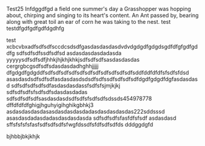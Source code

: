 Test25 Infdggdfgd a field one summer's day a Grasshopper was hopping about, chirping and singing to its heart's content. An Ant passed by, bearing along with great toil an ear of corn he was taking to the nest.
test
testdfgdfgdfgdfdgdhfg

test
xcbcvbxadfsdfsdfsccdcsdsdfgasdasdasdasdvdvdgdgdfgdgdsgdfdfgfgdfgddfg
sdfsdfsdfssdfsdfsd
asdasdasdasdadasda
yyyyysdfsdfsdfjhhkjhjkhjkhkjsdfsdfsdfsasdasdasdas
cergrgbcgsdfsdfsdasdasdadhghhjjjjj
dfgdgdfgdgddfsdfsdfsdfsdfsdfsdfsdfsdfsdfsdfsdfsddfddfdfdfsfsdfsfdsd
asasdasdsdfsdfsdfasdasdasdsdsdfsdfssdfsdfsdfsdfdgdfgdgdfdgfasdasdasd
sdfsdfsdfsdfsdfasdasdasdassfsdfsfsjmjkjkj
sdfsdfsdfsfsdfsdfsdasdasdadas
sdfsdfsdfsdfsasdasdasdsdfsdfsfsdfsdfsdssds454978778
dffdfdfdfghigjhguhyigihghikgbhkj3
asdasdasdasdasasdasdasdasdadasdasdasdasdas222sddsssd
asasdasdadasdadasdasdasdasda
sdfsdfsdfsfasfdfsfsdf
asdasdasd
sffsfsfsfsfasfsdfsdfsdfsfwgfdssdfsfdfsdfsdfds
dddggdgfd


bjhbbjbkjkhjk
